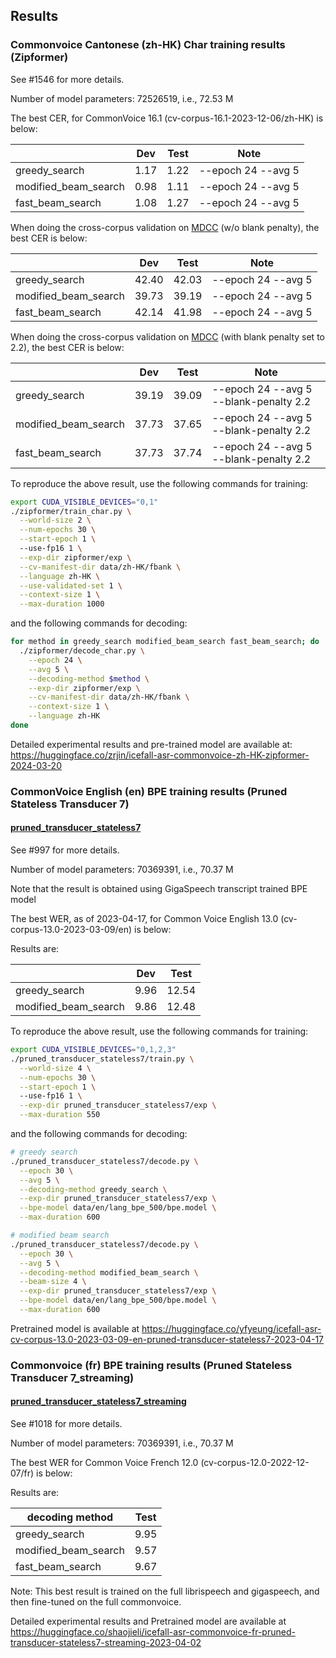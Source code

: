## Results

### Commonvoice Cantonese (zh-HK) Char training results (Zipformer)

See #1546 for more details.

Number of model parameters:  72526519, i.e., 72.53 M

The best CER, for CommonVoice 16.1 (cv-corpus-16.1-2023-12-06/zh-HK) is below:

|                      |  Dev  | Test |        Note        |
|----------------------|-------|------|--------------------|
|    greedy_search     | 1.17  | 1.22 | --epoch 24 --avg 5 |
| modified_beam_search | 0.98  | 1.11 | --epoch 24 --avg 5 |
|   fast_beam_search   | 1.08  | 1.27 | --epoch 24 --avg 5 |

When doing the cross-corpus validation on [MDCC](https://arxiv.org/abs/2201.02419) (w/o blank penalty),
the best CER is below:

|                      |  Dev  | Test |        Note        |
|----------------------|-------|------|--------------------|
|    greedy_search     | 42.40 | 42.03| --epoch 24 --avg 5 |
| modified_beam_search | 39.73 | 39.19| --epoch 24 --avg 5 |
|   fast_beam_search   | 42.14 | 41.98| --epoch 24 --avg 5 |

When doing the cross-corpus validation on [MDCC](https://arxiv.org/abs/2201.02419) (with blank penalty set to 2.2),
the best CER is below:

|                      |  Dev  | Test |                  Note                  |
|----------------------|-------|------|----------------------------------------|
|    greedy_search     | 39.19 | 39.09| --epoch 24 --avg 5 --blank-penalty 2.2 |
| modified_beam_search | 37.73 | 37.65| --epoch 24 --avg 5 --blank-penalty 2.2 |
|   fast_beam_search   | 37.73 | 37.74| --epoch 24 --avg 5 --blank-penalty 2.2 |

To reproduce the above result, use the following commands for training:

```bash
export CUDA_VISIBLE_DEVICES="0,1"
./zipformer/train_char.py \
  --world-size 2 \
  --num-epochs 30 \
  --start-epoch 1 \ 
  --use-fp16 1 \
  --exp-dir zipformer/exp \
  --cv-manifest-dir data/zh-HK/fbank \
  --language zh-HK \
  --use-validated-set 1 \
  --context-size 1 \
  --max-duration 1000
```

and the following commands for decoding:

```bash
for method in greedy_search modified_beam_search fast_beam_search; do
  ./zipformer/decode_char.py \
    --epoch 24 \
    --avg 5 \
    --decoding-method $method \
    --exp-dir zipformer/exp \
    --cv-manifest-dir data/zh-HK/fbank \
    --context-size 1 \
    --language zh-HK 
done
```

Detailed experimental results and pre-trained model are available at:
<https://huggingface.co/zrjin/icefall-asr-commonvoice-zh-HK-zipformer-2024-03-20>


### CommonVoice English (en) BPE training results (Pruned Stateless Transducer 7)

#### [pruned_transducer_stateless7](./pruned_transducer_stateless7)

See #997 for more details.

Number of model parameters: 70369391, i.e., 70.37 M

Note that the result is obtained using GigaSpeech transcript trained BPE model

The best WER, as of 2023-04-17, for Common Voice English 13.0 (cv-corpus-13.0-2023-03-09/en) is below:

Results are:

|                      |  Dev  | Test  |
|----------------------|-------|-------|
|    greedy_search     | 9.96  | 12.54 |
| modified_beam_search | 9.86  | 12.48 |

To reproduce the above result, use the following commands for training:

```bash
export CUDA_VISIBLE_DEVICES="0,1,2,3"
./pruned_transducer_stateless7/train.py \
  --world-size 4 \
  --num-epochs 30 \
  --start-epoch 1 \ 
  --use-fp16 1 \
  --exp-dir pruned_transducer_stateless7/exp \
  --max-duration 550
```

and the following commands for decoding:

```bash
# greedy search
./pruned_transducer_stateless7/decode.py \
  --epoch 30 \
  --avg 5 \
  --decoding-method greedy_search \
  --exp-dir pruned_transducer_stateless7/exp \
  --bpe-model data/en/lang_bpe_500/bpe.model \
  --max-duration 600

# modified beam search
./pruned_transducer_stateless7/decode.py \
  --epoch 30 \
  --avg 5 \
  --decoding-method modified_beam_search \
  --beam-size 4 \
  --exp-dir pruned_transducer_stateless7/exp \
  --bpe-model data/en/lang_bpe_500/bpe.model \
  --max-duration 600
```

Pretrained model is available at
<https://huggingface.co/yfyeung/icefall-asr-cv-corpus-13.0-2023-03-09-en-pruned-transducer-stateless7-2023-04-17>

### Commonvoice (fr) BPE training results (Pruned Stateless Transducer 7_streaming)

#### [pruned_transducer_stateless7_streaming](./pruned_transducer_stateless7_streaming)

See #1018  for more details.

Number of model parameters: 70369391, i.e., 70.37 M

The best WER for Common Voice French 12.0 (cv-corpus-12.0-2022-12-07/fr) is below:

Results are:

|    decoding method   | Test  |
|----------------------|-------|
|    greedy_search     | 9.95  | 
| modified_beam_search | 9.57  |
|   fast_beam_search   | 9.67  |

Note: This best result is trained on the full librispeech and gigaspeech, and then fine-tuned on the full commonvoice.

Detailed experimental results and Pretrained model are available at
<https://huggingface.co/shaojieli/icefall-asr-commonvoice-fr-pruned-transducer-stateless7-streaming-2023-04-02>

